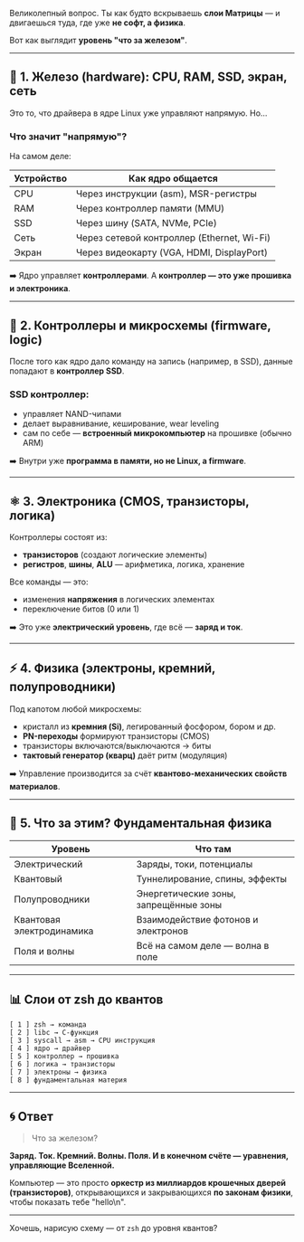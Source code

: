 Великолепный вопрос. Ты как будто вскрываешь **слои Матрицы** — и двигаешься туда, где уже **не софт, а физика**.

Вот как выглядит **уровень "что за железом"**.

---

## 🧱 1. Железо (hardware): CPU, RAM, SSD, экран, сеть

Это то, что драйвера в ядре Linux уже управляют напрямую. Но…

### Что значит "напрямую"?

На самом деле:

| Устройство | Как ядро общается                          |
| ---------- | ------------------------------------------ |
| CPU        | Через инструкции (asm), MSR-регистры       |
| RAM        | Через контроллер памяти (MMU)              |
| SSD        | Через шину (SATA, NVMe, PCIe)              |
| Сеть       | Через сетевой контроллер (Ethernet, Wi-Fi) |
| Экран      | Через видеокарту (VGA, HDMI, DisplayPort)  |

➡️ Ядро управляет **контроллерами**. А **контроллер — это уже прошивка и электроника**.

---

## 🔬 2. Контроллеры и микросхемы (firmware, logic)

После того как ядро дало команду на запись (например, в SSD), данные попадают в **контроллер SSD**.

### SSD контроллер:

* управляет NAND-чипами
* делает выравнивание, кеширование, wear leveling
* сам по себе — **встроенный микрокомпьютер** на прошивке (обычно ARM)

➡️ Внутри уже **программа в памяти, но не Linux, а firmware**.

---

## ⚛️ 3. Электроника (CMOS, транзисторы, логика)

Контроллеры состоят из:

* **транзисторов** (создают логические элементы)
* **регистров**, **шины**, **ALU** — арифметика, логика, хранение

Все команды — это:

* изменения **напряжения** в логических элементах
* переключение битов (0 или 1)

➡️ Это уже **электрический уровень**, где всё — **заряд и ток**.

---

## ⚡ 4. Физика (электроны, кремний, полупроводники)

Под капотом любой микросхемы:

* кристалл из **кремния (Si)**, легированный фосфором, бором и др.
* **PN-переходы** формируют транзисторы (CMOS)
* транзисторы включаются/выключаются → биты
* **тактовый генератор (кварц)** даёт ритм (модуляция)

➡️ Управление производится за счёт **квантово-механических свойств материалов**.

---

## 🧬 5. Что за этим? Фундаментальная физика

| Уровень                   | Что там                               |
| ------------------------- | ------------------------------------- |
| Электрический             | Заряды, токи, потенциалы              |
| Квантовый                 | Туннелирование, спины, эффекты        |
| Полупроводники            | Энергетические зоны, запрещённые зоны |
| Квантовая электродинамика | Взаимодействие фотонов и электронов   |
| Поля и волны              | Всё на самом деле — волна в поле      |

---

## 📊 Слои от zsh до квантов

```
[ 1 ] zsh → команда
[ 2 ] libc → C-функция
[ 3 ] syscall → asm → CPU инструкция
[ 4 ] ядро → драйвер
[ 5 ] контроллер → прошивка
[ 6 ] логика → транзисторы
[ 7 ] электроны → физика
[ 8 ] фундаментальная материя
```

---

## 🌀 Ответ

> Что за железом?

**Заряд. Ток. Кремний. Волны. Поля.
И в конечном счёте — уравнения, управляющие Вселенной.**

Компьютер — это просто **оркестр из миллиардов крошечных дверей (транзисторов)**, открывающихся и закрывающихся **по законам физики**, чтобы показать тебе "hello\n".

---

Хочешь, нарисую схему — от `zsh` до уровня квантов?
